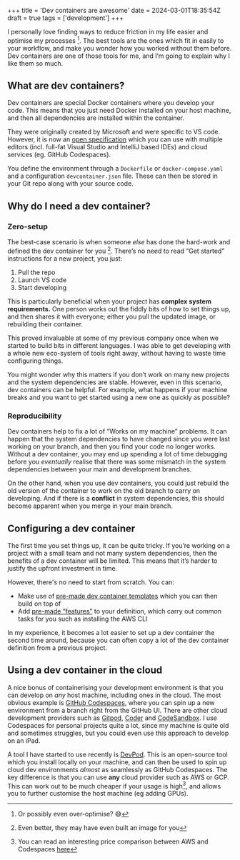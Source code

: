 +++
title = 'Dev containers are awesome'
date = 2024-03-01T18:35:54Z
draft = true
tags = ['development']
+++

I personally love finding ways to reduce friction in my life easier and optimise my processes [^1]. The best tools are the ones which fit in easily to your workflow, and make you wonder how you worked without them before. Dev containers are one of those tools for me, and I’m going to explain why I like them so much.

## What are dev containers?

Dev containers are special Docker containers where you develop your code. This means that you just need Docker installed on your host machine, and then all dependencies are installed within the container.

They were originally created by Microsoft and were specific to VS code. However, it is now an [open specification](https://containers.dev/) which you can use with multiple editors (incl. full-fat Visual Studio and IntelliJ based IDEs) and cloud services (eg. GitHub Codespaces).

You define the environment through a `Dockerfile` or `docker-compose.yaml` and a configuration `devcontainer.json` file. These can then be stored in your Git repo along with your source code.

## Why do I need a dev container?

### Zero-setup

The best-case scenario is when someone _else_ has done the hard-work and defined the dev container for you [^2]. There’s no need to read “Get started” instructions for a new project, you just:

1. Pull the repo
2. Launch VS code
3. Start developing

This is particularly beneficial when your project has **complex system requirements.** One person works out the fiddly bits of how to set things up, and then shares it with everyone; either you pull the updated image, or rebuilding their container.

This proved invaluable at some of my previous company once when we started to build bits in different languages. I was able to get developing with a whole new eco-system of tools right away, without having to waste time configuring things.

You might wonder why this matters if you don’t work on many new projects and the system dependencies are stable. However, even in this scenario, dev containers can be helpful. For example, what happens if your machine breaks and you want to get started using a new one as quickly as possible?

### Reproducibility

Dev containers help to fix a lot of “Works on my machine” problems. It can happen that the system dependencies to have changed since you were last working on your branch, and then you find your code no longer works. Without a dev container, you may end up spending a lot of time debugging before you _eventually_ realise that there was some mismatch in the system dependencies between your main and development branches.

On the other hand, when you use dev containers, you could just rebuild the old version of the container to work on the old branch to carry on developing. And if there is a **conflict** in system dependencies, this should become apparent when you merge in your main branch.

## Configuring a dev container

The first time you set things up, it can be quite tricky. If you’re working on a project with a small team and not many system dependencies, then the benefits of a dev container will be limited. This means that it’s harder to justify the upfront investment in time.

However, there's no need to start from scratch. You can:

- Make use of [pre-made dev container templates](https://containers.dev/templates) which you can then build on top of
- Add [pre-made “features”](https://containers.dev/features) to your definition, which carry out common tasks for you such as installing the AWS CLI

In my experience, it becomes a lot easier to set up a dev container the second time around, because you can often copy a lot of the dev container definition from a previous project.

## Using a dev container in the cloud

A nice bonus of containerising your development environment is that you can develop on _any_ host machine, including ones in the cloud. The most obvious example is [GitHub Codespaces](https://github.com/features/codespaces), where you can spin up a new environment from a branch right from the GitHub UI. There are other cloud development providers such as [Gitpod](https://www.gitpod.io/), [Coder](https://coder.com/) and [CodeSandbox](https://codesandbox.io/). I use Codespaces for personal projects quite a lot, since my machine is quite old and sometimes struggles, but you could even use this approach to develop on an iPad.

A tool I have started to use recently is [DevPod](https://devpod.sh/). This is an open-source tool which you install locally on your machine, and can then be used to spin up cloud dev environments _almost_ as seamlessly as GitHub Codespaces. The key difference is that you can use **any** cloud provider such as AWS or GCP. This can work out to be much cheaper if your usage is high[^3], and allows you to further customise the host machine (eg adding GPUs).

[^1]: Or possibly even over-optimise? 😅
[^2]: Even better, they may have even built an image for you
[^3]: You can read an interesting price comparison between AWS and Codespaces [here](https://pauley.me/post/2022/ec2-codespace-autostart/)
